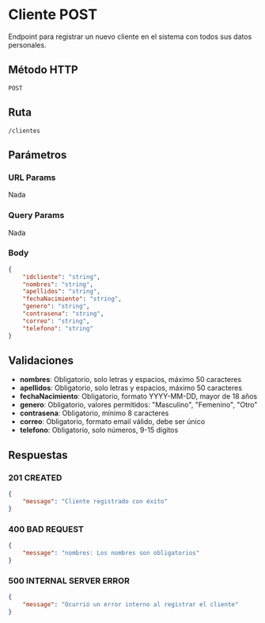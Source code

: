 # Cliente POST

Endpoint para registrar un nuevo cliente en el sistema con todos sus datos personales.

## Método HTTP
`POST`

## Ruta
`/clientes`

## Parámetros

### URL Params

Nada
### Query Params

Nada
### Body

```json
{
    "idcliente": "string",     
    "nombres": "string",        
    "apellidos": "string",      
    "fechaNacimiento": "string",
    "genero": "string",     
    "contrasena": "string",   
    "correo": "string",     
    "telefono": "string"    
}
```

## Validaciones

- **nombres**: Obligatorio, solo letras y espacios, máximo 50 caracteres
- **apellidos**: Obligatorio, solo letras y espacios, máximo 50 caracteres
- **fechaNacimiento**: Obligatorio, formato YYYY-MM-DD, mayor de 18 años
- **genero**: Obligatorio, valores permitidos: "Masculino", "Femenino", "Otro"
- **contrasena**: Obligatorio, mínimo 8 caracteres
- **correo**: Obligatorio, formato email válido, debe ser único
- **telefono**: Obligatorio, solo números, 9-15 dígitos

## Respuestas

### 201 CREATED

```json
{
    "message": "Cliente registrado con éxito"
}
```

### 400 BAD REQUEST

```json
{
    "message": "nombres: Los nombres son obligatorios"
}
```

### 500 INTERNAL SERVER ERROR
```json
{
    "message": "Ocurrió un error interno al registrar el cliente"
}
```
